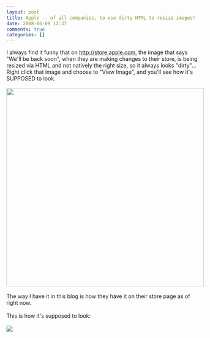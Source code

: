 ```yaml
---
layout: post
title: Apple -- of all companies, to use dirty HTML to resize images!
date: 2008-06-09 12:37
comments: true
categories: []
---
```

I always find it funny that on http://store.apple.com, the image that says "We'll be back soon", when they are making changes to their store, is being resized via HTML and not natively the right size, so it always looks "dirty"... Right click that image and choose to "View Image", and you'll see how it's SUPPOSED to look.<br /><br /><img style="max-width: 800px;" src="http://images.apple.com/r/store/backsoon/title_backsoon1.gif" width="516" /><br /><br />The way I have it in this blog is how they have it on their store page as of right now.<br /><br />This is how it's supposed to look:<br /><br /><img style="max-width: 800px;" src="http://images.apple.com/r/store/backsoon/title_backsoon1.gif" />
